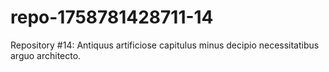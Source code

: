 # repo-1758781428711-14
Repository #14: Antiquus artificiose capitulus minus decipio necessitatibus arguo architecto.
